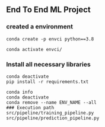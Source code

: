 ## End To End ML Project

### created a environment
```
conda create -p envci python==3.8

conda activate envci/
```
### Install all necessary libraries
```
conda deactivate
pip install -r requirements.txt

conda info
conda deactivate
conda remove --name ENV_NAME --all
### Execution path
src/pipeline/training_pipeline.py
src/pipeline/prediction_pipeline.py


